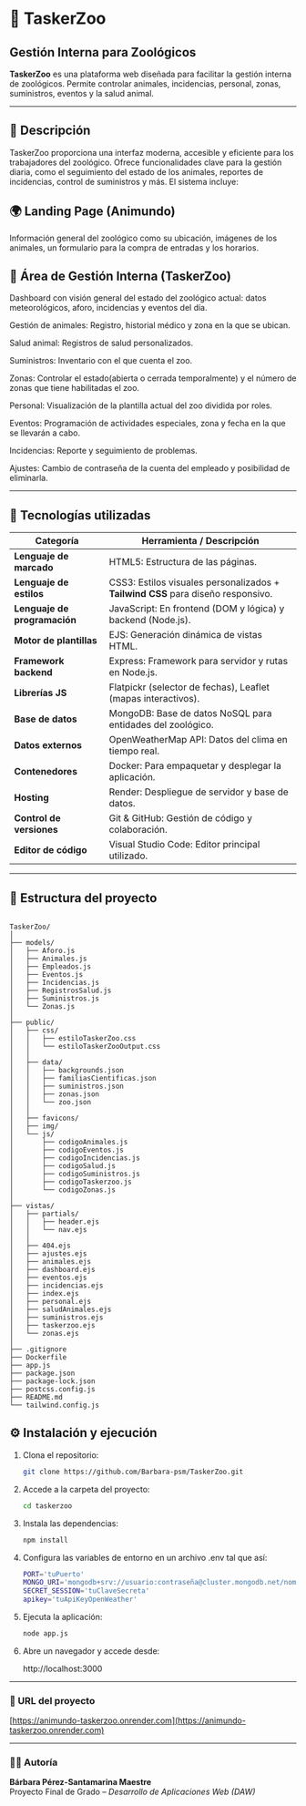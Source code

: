 # 🐾 TaskerZoo

## Gestión Interna para Zoológicos

**TaskerZoo** es una plataforma web diseñada para facilitar la gestión interna de zoológicos. Permite controlar animales, incidencias, personal, zonas, suministros, eventos y la salud animal.  

---

## 📝 Descripción

TaskerZoo proporciona una interfaz moderna, accesible y eficiente para los trabajadores del zoológico. Ofrece funcionalidades clave para la gestión diaria, como el seguimiento del estado de los animales, reportes de incidencias, control de suministros y más. El sistema incluye:

## 🌍 Landing Page (Animundo)

Información general del zoológico como su ubicación, imágenes de los animales, un formulario para la compra de entradas y los horarios.

## 🔐 Área de Gestión Interna (TaskerZoo)

Dashboard con visión general del estado del zoológico actual: datos meteorológicos, aforo, incidencias y eventos del día.

Gestión de animales: Registro, historial médico y zona en la que se ubican.

Salud animal: Registros de salud personalizados.

Suministros: Inventario con el que cuenta el zoo.

Zonas: Controlar el estado(abierta o cerrada temporalmente) y el número de zonas que tiene habilitadas el zoo.

Personal: Visualización de la plantilla actual del zoo dividida por roles.

Eventos: Programación de actividades especiales, zona y fecha en la que se llevarán a cabo.

Incidencias: Reporte y seguimiento de problemas.

Ajustes: Cambio de contraseña de la cuenta del empleado y posibilidad de eliminarla.
 
---

## 🚀 Tecnologías utilizadas

| Categoría               | Herramienta / Descripción                                                                                   |
|-------------------------|------------------------------------------------------------------------------------------------------------|
| **Lenguaje de marcado** | HTML5: Estructura de las páginas.                                                                          |
| **Lenguaje de estilos** | CSS3: Estilos visuales personalizados + **Tailwind CSS** para diseño responsivo.                          |
| **Lenguaje de programación** | JavaScript: En frontend (DOM y lógica) y backend (Node.js).                                           |
| **Motor de plantillas** | EJS: Generación dinámica de vistas HTML.                                                                   |
| **Framework backend**   | Express: Framework para servidor y rutas en Node.js.                                                       |
| **Librerías JS**        | Flatpickr (selector de fechas), Leaflet (mapas interactivos).                                              |
| **Base de datos**       | MongoDB: Base de datos NoSQL para entidades del zoológico.                                                 |
| **Datos externos**      | OpenWeatherMap API: Datos del clima en tiempo real.                                                        |
| **Contenedores**        | Docker: Para empaquetar y desplegar la aplicación.                                                         |
| **Hosting**             | Render: Despliegue de servidor y base de datos.                                                            |
| **Control de versiones**| Git & GitHub: Gestión de código y colaboración.                                                            |
| **Editor de código**    | Visual Studio Code: Editor principal utilizado.                                                            |

---

## 📁 Estructura del proyecto

```

TaskerZoo/
│
├── models/
│   ├── Aforo.js
│   ├── Animales.js
│   ├── Empleados.js
│   ├── Eventos.js
│   ├── Incidencias.js
│   ├── RegistrosSalud.js
│   ├── Suministros.js
│   └── Zonas.js
│
├── public/
│   ├── css/
│   │   ├── estiloTaskerZoo.css
│   │   └── estiloTaskerZooOutput.css
│   │
│   ├── data/
│   │   ├── backgrounds.json
│   │   ├── familiasCientificas.json
│   │   ├── suministros.json
│   │   ├── zonas.json
│   │   └── zoo.json
│   │
│   ├── favicons/
│   ├── img/
│   └── js/
│       ├── codigoAnimales.js
│       ├── codigoEventos.js
│       ├── codigoIncidencias.js
│       ├── codigoSalud.js
│       ├── codigoSuministros.js
│       ├── codigoTaskerzoo.js
│       └── codigoZonas.js
│
├── vistas/            
│   ├── partials/
│   │   ├── header.ejs
│   │   └── nav.ejs
│   │
│   ├── 404.ejs        
│   ├── ajustes.ejs
│   ├── animales.ejs   
│   ├── dashboard.ejs  
│   ├── eventos.ejs
│   ├── incidencias.ejs
│   ├── index.ejs      
│   ├── personal.ejs   
│   ├── saludAnimales.ejs
│   ├── suministros.ejs
│   ├── taskerzoo.ejs
│   └── zonas.ejs
│
├── .gitignore
├── Dockerfile
├── app.js
├── package.json
├── package-lock.json
├── postcss.config.js
├── README.md
└── tailwind.config.js

```

## ⚙️ Instalación y ejecución

1. Clona el repositorio:

   ```bash
   git clone https://github.com/Barbara-psm/TaskerZoo.git


2. Accede a la carpeta del proyecto:

    ```bash
    cd taskerzoo

3. Instala las dependencias:

    ```bash
    npm install

4. Configura las variables de entorno en un archivo .env tal que así:

    ```bash
    PORT='tuPuerto'
    MONGO_URI='mongodb+srv://usuario:contraseña@cluster.mongodb.net/nombreBD?retryWrites=true&w=majority'
    SECRET_SESSION='tuClaveSecreta'
    apikey='tuApiKeyOpenWeather'

5. Ejecuta la aplicación:

    ```bash
    node app.js

6. Abre un navegador y accede desde:

    http://localhost:3000

---

### 🔗 URL del proyecto

[https://animundo-taskerzoo.onrender.com](https://animundo-taskerzoo.onrender.com)

---

### 👩‍🎓 Autoría

**Bárbara Pérez-Santamarina Maestre**  
Proyecto Final de Grado – *Desarrollo de Aplicaciones Web (DAW)*

